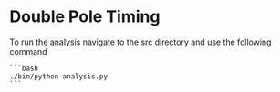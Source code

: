# Double Pole Timing

To run the analysis navigate to the src directory and use the following command
    
    ```bash
    ./bin/python analysis.py
    ```